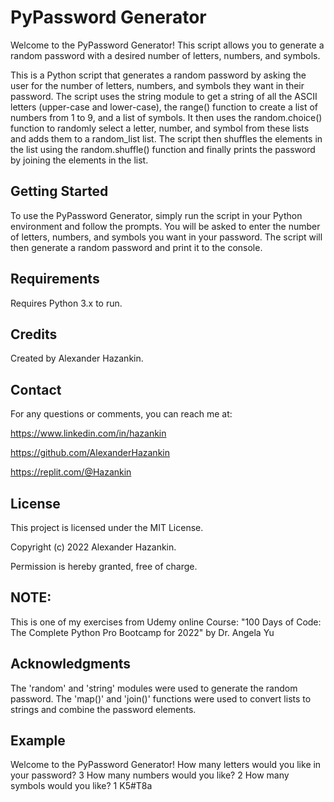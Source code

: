 # PyPassword Generator
Welcome to the PyPassword Generator!
This script allows you to generate a random password with a desired number of letters, numbers, and symbols.

This is a Python script that generates a random password by asking the user for the number of letters, numbers, and symbols they want in their password.
The script uses the string module to get a string of all the ASCII letters (upper-case and lower-case), the range() function to create a list of numbers from 1 to 9, and a list of symbols.
It then uses the random.choice() function to randomly select a letter, number, and symbol from these lists and adds them to a random_list list.
The script then shuffles the elements in the list using the random.shuffle() function and finally prints the password by joining the elements in the list.

## Getting Started
To use the PyPassword Generator, simply run the script in your Python environment and follow the prompts.
You will be asked to enter the number of letters, numbers, and symbols you want in your password.
The script will then generate a random password and print it to the console.

## Requirements
Requires Python 3.x to run.

## Credits
Created by Alexander Hazankin.

## Contact
For any questions or comments, you can reach me at:

https://www.linkedin.com/in/hazankin

https://github.com/AlexanderHazankin

https://replit.com/@Hazankin

## License
This project is licensed under the MIT License.

Copyright (c) 2022 Alexander Hazankin.

Permission is hereby granted, free of charge.

## NOTE:
This is one of my exercises from Udemy online Course: "100 Days of Code: The Complete Python Pro Bootcamp for 2022" by Dr. Angela Yu

## Acknowledgments
The 'random' and 'string' modules were used to generate the random password.
The 'map()' and 'join()' functions were used to convert lists to strings and combine the password elements.

## Example
Welcome to the PyPassword Generator!
How many letters would you like in your password?
3
How many numbers would you like?
2
How many symbols would you like?
1
K5#T8a
